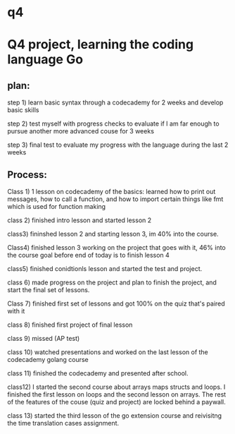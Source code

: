 # q4
<h1>Q4 project, learning the coding language Go</h1>


<h2>plan:</h2>


step 1) learn basic syntax through a codecademy for 2 weeks and develop basic skills


step 2) test myself with progress checks to evaluate if I am far enough to pursue another more advanced couse for 3 weeks


step 3) final test to evaluate my progress with the language during the last 2 weeks 





<h2>Process:</h2>


Class 1) 1 lesson on codecademy of the basics: learned how to print out messages, how to call a function, and how to import certain things like fmt which is used for function making


class 2) finished intro lesson and started lesson 2


class3) fininshed lesson 2 and starting lesson 3, im 40% into the course.


Class4) finished lesson 3 working on the project that goes with it, 46% into the course goal before end of today is to finish lesson 4

class5) finished conidtionls lesson and started the test and project.

class 6) made progress on the project and plan to finish the project, and start the final set of lessons.

Class 7) finished first set of lessons and got 100% on the quiz that's paired with it

class 8) finished first project of final lesson

class 9) missed (AP test)

class 10) watched presentations and worked on the last lesson of the codecademy golang course

class 11) finished the codecademy and presented after school.

class12) I started the second course about arrays maps structs and loops. I finished the first lesson on loops and the second lesson on arrays. The rest of the features of the couse (quiz and project) are locked behind a paywall.

class 13) started the third lesson of the go extension course and reivisitng the time translation cases assignment.
